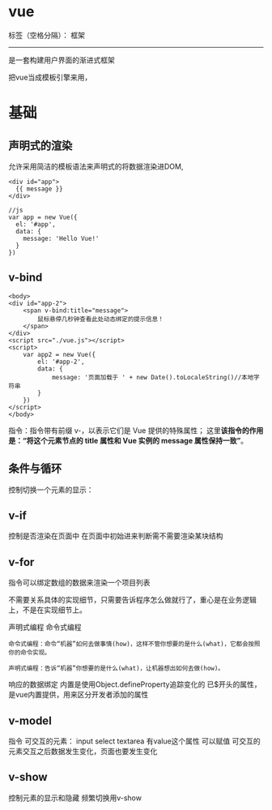 ﻿# vue

标签（空格分隔）： 框架

---
是一套构建用户界面的渐进式框架

把vue当成模板引擎来用，

基础
==
声明式的渲染
------

允许采用简洁的模板语法来声明式的将数据渲染进DOM,

    <div id="app">
      {{ message }}
    </div>
    
    //js
    var app = new Vue({
      el: '#app',
      data: {
        message: 'Hello Vue!'
      }
    })

v-bind
------

    <body>
    <div id="app-2">
        <span v-bind:title="message">
            鼠标悬停几秒钟查看此处动态绑定的提示信息！
        </span>
    </div>
    <script src="./vue.js"></script>
    <script>
        var app2 = new Vue({
            el: '#app-2',
            data: {
                message: '页面加载于 ' + new Date().toLocaleString()//本地字符串
            }
        })
    </script>
    </body>

指令：指令带有前缀 v-，以表示它们是 Vue 提供的特殊属性；
这里**该指令的作用是：“将这个元素节点的 title 属性和 Vue 实例的 message 属性保持一致”**。

条件与循环
-----
控制切换一个元素的显示：

v-if
----

控制是否渲染在页面中  在页面中初始进来判断需不需要渲染某块结构

v-for
-----

 指令可以绑定数组的数据来渲染一个项目列表

不需要关系具体的实现细节，只需要告诉程序怎么做就行了，重心是在业务逻辑上，不是在实现细节上。

声明式编程
命令式编程

	命令式编程：命令“机器”如何去做事情(how)，这样不管你想要的是什么(what)，它都会按照你的命令实现。
	
	声明式编程：告诉“机器”你想要的是什么(what)，让机器想出如何去做(how)。


响应的数据绑定
	内置是使用Object.defineProperty追踪变化的
	已$开头的属性，是vue内置提供，用来区分开发者添加的属性
	

v-model
-------
指令
可交互的元素：
input select textarea
有value这个属性 可以赋值
可交互的元素交互之后数据发生变化，页面也要发生变化

v-show
------

   控制元素的显示和隐藏  频繁切换用v-show

